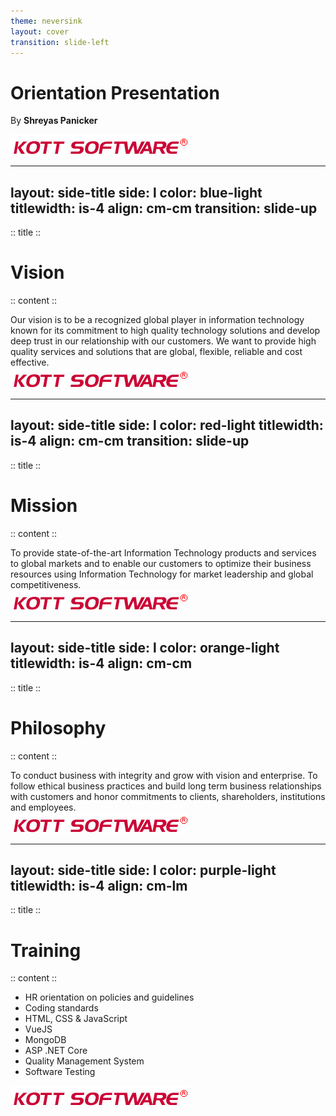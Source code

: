 ```yaml
---
theme: neversink
layout: cover
transition: slide-left
---
```


# Orientation Presentation

By **Shreyas Panicker**

<div class="abs-tr m-3 w-50">
  <img src="./assets/kott.gif">
</div>

---
layout: side-title
side: l
color: blue-light
titlewidth: is-4
align: cm-cm
transition: slide-up
---

:: title ::

# Vision

:: content ::

<div class="leading-10">Our vision is to be a recognized global player in information technology known for its commitment to high quality technology solutions and develop deep trust in our relationship with our customers. We want to provide high quality services and solutions that are global, flexible, reliable and cost effective.</div>



<div class="abs-tr m-3 w-50">
  <img src="./assets/kott.gif">
</div>


---
layout: side-title
side: l
color: red-light
titlewidth: is-4
align: cm-cm
transition: slide-up
---

:: title ::

# Mission

:: content ::

<div class="leading-10">To provide state-of-the-art Information Technology products and services to global markets and to enable our customers to optimize their business resources using Information Technology for market leadership and global competitiveness.</div>



<div class="abs-tr m-3 w-50">
  <img src="./assets/kott.gif">
</div>

---
layout: side-title
side: l
color: orange-light
titlewidth: is-4
align: cm-cm
---

:: title ::

# Philosophy

:: content ::

<div class="leading-10">To conduct business with integrity and grow with vision and enterprise. To follow ethical business practices and build long term business relationships with customers and honor commitments to clients, shareholders, institutions and employees.</div>



<div class="abs-tr m-3 w-50">
  <img src="./assets/kott.gif">
</div>

---
layout: side-title
side: l
color: purple-light
titlewidth: is-4
align: cm-lm
---

:: title ::

# Training

:: content ::

- HR orientation on policies and guidelines
- Coding standards
- HTML, CSS & JavaScript
- VueJS
- MongoDB
- ASP .NET Core
- Quality Management System
- Software Testing



<div class="abs-tr m-3 w-50">
  <img src="./assets/kott.gif">
</div>



